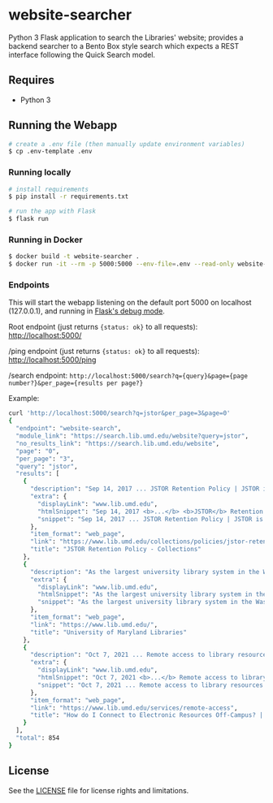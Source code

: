 # website-searcher

Python 3 Flask application to search the Libraries' website; provides a backend searcher to a Bento Box style search
which expects a REST interface following the Quick Search model.

## Requires

* Python 3

## Running the Webapp

```bash
# create a .env file (then manually update environment variables)
$ cp .env-template .env
```

### Running locally

```bash
# install requirements
$ pip install -r requirements.txt

# run the app with Flask
$ flask run
```

### Running in Docker

```bash
$ docker build -t website-searcher .
$ docker run -it --rm -p 5000:5000 --env-file=.env --read-only website-searcher
```

### Endpoints

This will start the webapp listening on the default port 5000 on localhost
(127.0.0.1), and running in [Flask's debug mode].

Root endpoint (just returns `{status: ok}` to all requests):
<http://localhost:5000/>

/ping endpoint (just returns `{status: ok}` to all requests):
<http://localhost:5000/ping>

/search endpoint: `http://localhost:5000/search?q={query}&page={page number?}&per_page={results per page?}`

Example:

```bash
curl 'http://localhost:5000/search?q=jstor&per_page=3&page=0'
{
  "endpoint": "website-search",
  "module_link": "https://search.lib.umd.edu/website?query=jstor",
  "no_results_link": "https://search.lib.umd.edu/website",
  "page": "0",
  "per_page": "3",
  "query": "jstor",
  "results": [
    {
      "description": "Sep 14, 2017 ... JSTOR Retention Policy | JSTOR is an electronic archive of core journals in the humanities, social sciences, and sciences.",
      "extra": {
        "displayLink": "www.lib.umd.edu",
        "htmlSnippet": "Sep 14, 2017 <b>...</b> <b>JSTOR</b> Retention Policy | <b>JSTOR</b> is an electronic archive of core journals in the humanities, social sciences, and sciences.",
        "snippet": "Sep 14, 2017 ... JSTOR Retention Policy | JSTOR is an electronic archive of core journals in the humanities, social sciences, and sciences."
      },
      "item_format": "web_page",
      "link": "https://www.lib.umd.edu/collections/policies/jstor-retention-policy",
      "title": "JSTOR Retention Policy - Collections"
    },
    {
      "description": "As the largest university library system in the Washington D.C.-Baltimore area, the University Libraries serve 37000 students and faculty of the flagship ...",
      "extra": {
        "displayLink": "www.lib.umd.edu",
        "htmlSnippet": "As the largest university library system in the Washington D.C.-Baltimore area, the University Libraries serve 37000 students and faculty of the flagship&nbsp;...",
        "snippet": "As the largest university library system in the Washington D.C.-Baltimore area, the University Libraries serve 37000 students and faculty of the flagship ..."
      },
      "item_format": "web_page",
      "link": "https://www.lib.umd.edu/",
      "title": "University of Maryland Libraries"
    },
    {
      "description": "Oct 7, 2021 ... Remote access to library resources is available for all current University of Maryland, College Park students, faculty, and staff. Database ...",
      "extra": {
        "displayLink": "www.lib.umd.edu",
        "htmlSnippet": "Oct 7, 2021 <b>...</b> Remote access to library resources is available for all current University of Maryland, College Park students, faculty, and staff. Database&nbsp;...",
        "snippet": "Oct 7, 2021 ... Remote access to library resources is available for all current University of Maryland, College Park students, faculty, and staff. Database ..."
      },
      "item_format": "web_page",
      "link": "https://www.lib.umd.edu/services/remote-access",
      "title": "How do I Connect to Electronic Resources Off-Campus? | UMD ..."
    }
  ],
  "total": 854
}

```

[Flask's debug mode]: https://flask.palletsprojects.com/en/2.0.x/quickstart/#debug-mode

## License

See the [LICENSE](LICENSE.txt) file for license rights and limitations.
